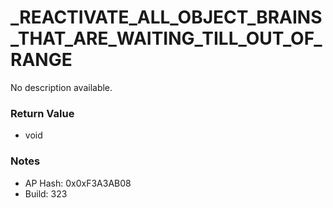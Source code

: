 # _REACTIVATE_ALL_OBJECT_BRAINS_THAT_ARE_WAITING_TILL_OUT_OF_RANGE

No description available.

### Return Value
* void

### Notes
* AP Hash: 0x0xF3A3AB08
* Build: 323

